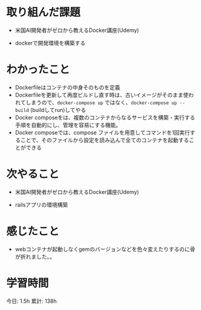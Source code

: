 # 取り組んだ課題 
- 米国AI開発者がゼロから教えるDocker講座(Udemy)
+ dockerで開発環境を構築する
# わかったこと   
+ Dockerfileはコンテナの中身そのものを定義
+ Dockerfileを更新して再度ビルドし直す時は、古いイメージがそのまま使われてしまうので、`docker-compose up` ではなく、`docker-compose up --build` (buildしてrun)してやる
+ Docker composeをは、複数のコンテナからなるサービスを構築・実行する手順を自動的にし、管理を容易にする機能。
+ Docker composeでは、compose ファイルを用意してコマンドを1回実行することで、そのファイルから設定を読み込んで全てのコンテナを起動することができる
# 次やること
- 米国AI開発者がゼロから教えるDocker講座(Udemy)
+ railsアプリの環境構築
# 感じたこと
- webコンテナが起動しなくgemのバージョンなどを色々変えたりするのに骨が折れました。。
# 学習時間  
今日: 1.5h 
累計: 138h 

